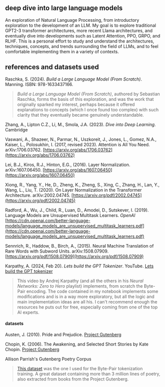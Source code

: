## deep dive into large language models

An exploration of Natural Language Processing, from introductory exploration to the development of an LLM. My goal is to explore traditional GPT2-3 transformer architectures, more recent Llama architectures, and eventually dive into developments such as Latent Attention, PPO, GRPO, and RLHF. This is a personal effort to study and understand the architectures, techniques, concepts, and trends surrounding the field of LLMs, and to feel comfortable implementing them in a variety of contexts. 

## references and datasets used

Raschka, S. (2024). *Build a Large Language Model (From Scratch)*. Manning. ISBN: 978-1633437166.

> *Build a Large Language Model (From Scratch)*, authored by Sebastian Raschka, forms the basis of this exploration, and was the work that originally sparked my interest, perhaps because it offered explanations to concepts (which I once found too complex) with such clarity that they eventually became genuinely understandable.

Zhang, A., Lipton C.Z., Li, M., Smola, J.A. (2023). *Dive into Deep Learning*. Cambridge

Vaswani, A., Shazeer, N., Parmar, N., Uszkoreit, J., Jones, L., Gomez, N.A., Kaiser, L., Polosukhin, I. (2017, revised 2023). Attention is All You Need. arXiv:1706.03762. [https://arxiv.org/abs/1706.03762](https://arxiv.org/abs/1706.03762)

Lei, B.J., Kiros, R.J., Hinton, E.G., (2016). Layer Normalization. arXiv:1607.06450. [https://arxiv.org/abs/1607.06450](https://arxiv.org/abs/1607.06450)

Xiong, R., Yang, Y., He, D., Zheng, K., Zheng, S., Xing, C., Zhang, H., Lan, Y., Wang, L., Liu, T. (2020). On Layer Normalization in the Transformer Architecture. arXiv:2002.04745. [https://arxiv.org/pdf/2002.04745](https://arxiv.org/pdf/2002.04745)

Radford, A., Wu, J., Child, R., Luan, D., Amodei, D., Sutskever, I. (2019). Language Models are Unsupervised Multitask Learners. *OpenAI* [https://cdn.openai.com/better-language-models/language_models_are_unsupervised_multitask_learners.pdf](https://cdn.openai.com/better-language-models/language_models_are_unsupervised_multitask_learners.pdf)

Sennrich, R., Haddow, B., Birch, A., (2015). Neural Machine Translation of Rare Words with Subword Units. arXiv:1508.07909. [https://arxiv.org/pdf/1508.07909](https://arxiv.org/pdf/1508.07909)

Karpathy, A. (2024, Feb 20). *Lets build the GPT Tokenizer*. YouTube. [Lets build the GPT tokenizer](https://www.youtube.com/watch?v=zduSFxRajkE)

> This video by Andrej Karpathy (and all the others in his *Neural Networks: Zero to Hero* playlist) implements, from scratch the Byte-Pair encoding. The code contained in my notebook implements some modifications and is in a way more exploratory, but all the logic and main implementation ideas are all his. I can't recommend enough the resources he puts out for free, especially coming from one of the top AI experts. 

#### datasets

Austen, J. (2010). Pride and Prejudice. [Project Gutenberg](https://www.gutenberg.org/)

Chopin, K. (2006). The Awakening, and Selected Short Stories by Kate Chopin. [Project Gutenberg](https://www.gutenberg.org/)

Allison Parrish's Gutenberg Poetry Corpus

> [This dataset](https://github.com/aparrish/gutenberg-poetry-corpus) was the one I used for the Byte-Pair tokenization training. A great dataset containing more than 3 million lines of poetry, also extracted from books from the Project Gutenberg.